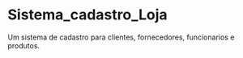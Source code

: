 # Sistema_cadastro_Loja
Um sistema de cadastro para clientes, fornecedores, funcionarios e produtos.
